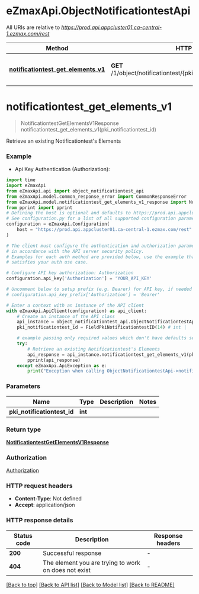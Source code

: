 # eZmaxApi.ObjectNotificationtestApi

All URIs are relative to *https://prod.api.appcluster01.ca-central-1.ezmax.com/rest*

Method | HTTP request | Description
------------- | ------------- | -------------
[**notificationtest_get_elements_v1**](ObjectNotificationtestApi.md#notificationtest_get_elements_v1) | **GET** /1/object/notificationtest/{pkiNotificationtestID}/getElements | Retrieve an existing Notificationtest&#39;s Elements


# **notificationtest_get_elements_v1**
> NotificationtestGetElementsV1Response notificationtest_get_elements_v1(pki_notificationtest_id)

Retrieve an existing Notificationtest's Elements



### Example

* Api Key Authentication (Authorization):

```python
import time
import eZmaxApi
from eZmaxApi.api import object_notificationtest_api
from eZmaxApi.model.common_response_error import CommonResponseError
from eZmaxApi.model.notificationtest_get_elements_v1_response import NotificationtestGetElementsV1Response
from pprint import pprint
# Defining the host is optional and defaults to https://prod.api.appcluster01.ca-central-1.ezmax.com/rest
# See configuration.py for a list of all supported configuration parameters.
configuration = eZmaxApi.Configuration(
    host = "https://prod.api.appcluster01.ca-central-1.ezmax.com/rest"
)

# The client must configure the authentication and authorization parameters
# in accordance with the API server security policy.
# Examples for each auth method are provided below, use the example that
# satisfies your auth use case.

# Configure API key authorization: Authorization
configuration.api_key['Authorization'] = 'YOUR_API_KEY'

# Uncomment below to setup prefix (e.g. Bearer) for API key, if needed
# configuration.api_key_prefix['Authorization'] = 'Bearer'

# Enter a context with an instance of the API client
with eZmaxApi.ApiClient(configuration) as api_client:
    # Create an instance of the API class
    api_instance = object_notificationtest_api.ObjectNotificationtestApi(api_client)
    pki_notificationtest_id = FieldPkiNotificationtestID(14) # int | 

    # example passing only required values which don't have defaults set
    try:
        # Retrieve an existing Notificationtest's Elements
        api_response = api_instance.notificationtest_get_elements_v1(pki_notificationtest_id)
        pprint(api_response)
    except eZmaxApi.ApiException as e:
        print("Exception when calling ObjectNotificationtestApi->notificationtest_get_elements_v1: %s\n" % e)
```


### Parameters

Name | Type | Description  | Notes
------------- | ------------- | ------------- | -------------
 **pki_notificationtest_id** | **int**|  |

### Return type

[**NotificationtestGetElementsV1Response**](NotificationtestGetElementsV1Response.md)

### Authorization

[Authorization](../README.md#Authorization)

### HTTP request headers

 - **Content-Type**: Not defined
 - **Accept**: application/json


### HTTP response details

| Status code | Description | Response headers |
|-------------|-------------|------------------|
**200** | Successful response |  -  |
**404** | The element you are trying to work on does not exist |  -  |

[[Back to top]](#) [[Back to API list]](../README.md#documentation-for-api-endpoints) [[Back to Model list]](../README.md#documentation-for-models) [[Back to README]](../README.md)

